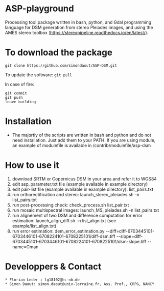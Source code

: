 # ASP-playground
Processing tool package written in bash, python, and Gdal programming language for DSM generation from stereo Pleiades images, and using the AMES stereo toolbox (https://stereopipeline.readthedocs.io/en/latest/).

To download the package
=============
```git clone https://github.com/simondaout/ASP-DSM.git```

To update the software:
```git pull```

In case of fire:
```
git commit
git push
leave building
```

Installation
=============
* The majortiy of the scripts are written in bash and python and do not need installation. Just add them to your PATH. If you are using module, an example of modulefile is available in /contrib/modulefile/asp-dsm


How to use it
=============
1) download SRTM or Copernicus DSM in your area and refer it to WGS84
2) edit asp_parameter.txt file (example available in example directory)
3) edit pair-list file (example available in example directory): list_pairs.txt
4) run orthorectification and stereo: launch_stereo_pleiades.sh  -n list_pairs.txt 
5) run post-processing check: check_process.sh list_pair.txt
6) run mosaic multispectral images: launch_MS_pleiades.sh -n list_pairs.txt
7) run alignement of two DSM and difference computation for error estimation: launch_align_diff.sh -n list_align.txt (see example/list_align.txt)
8) run error estimation: dem_error_estimation.py --diff=diff-6703445101-6703446101-6708224101-6708225101/diff-dsm.tiff --slope=diff-6703445101-6703446101-6708224101-6708225101/dsm-slope.tiff --name=Oman 

Developpers & Contact
=============
```
* Florian Leder : lg18102@hs-nb.de
* Simon Daout: simon.daout@univ-lorraine.fr, Ass. Prof., CRPG, NANCY
```

 
